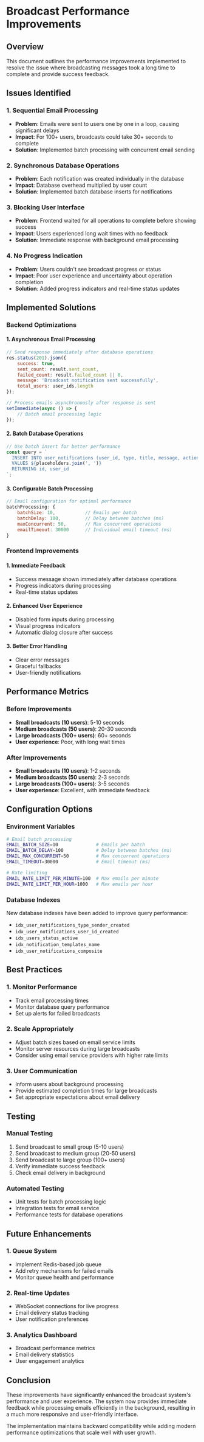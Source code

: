 # Broadcast Performance Improvements

## Overview
This document outlines the performance improvements implemented to resolve the issue where broadcasting messages took a long time to complete and provide success feedback.

## Issues Identified

### 1. **Sequential Email Processing**
- **Problem**: Emails were sent to users one by one in a loop, causing significant delays
- **Impact**: For 100+ users, broadcasts could take 30+ seconds to complete
- **Solution**: Implemented batch processing with concurrent email sending

### 2. **Synchronous Database Operations**
- **Problem**: Each notification was created individually in the database
- **Impact**: Database overhead multiplied by user count
- **Solution**: Implemented batch database inserts for notifications

### 3. **Blocking User Interface**
- **Problem**: Frontend waited for all operations to complete before showing success
- **Impact**: Users experienced long wait times with no feedback
- **Solution**: Immediate response with background email processing

### 4. **No Progress Indication**
- **Problem**: Users couldn't see broadcast progress or status
- **Impact**: Poor user experience and uncertainty about operation completion
- **Solution**: Added progress indicators and real-time status updates

## Implemented Solutions

### Backend Optimizations

#### 1. **Asynchronous Email Processing**
```javascript
// Send response immediately after database operations
res.status(201).json({
    success: true,
    sent_count: result.sent_count,
    failed_count: result.failed_count || 0,
    message: 'Broadcast notification sent successfully',
    total_users: user_ids.length
});

// Process emails asynchronously after response is sent
setImmediate(async () => {
    // Batch email processing logic
});
```

#### 2. **Batch Database Operations**
```javascript
// Use batch insert for better performance
const query = `
  INSERT INTO user_notifications (user_id, type, title, message, action_url, metadata, sender_id)
  VALUES ${placeholders.join(', ')}
  RETURNING id, user_id
`;
```

#### 3. **Configurable Batch Processing**
```javascript
// Email configuration for optimal performance
batchProcessing: {
    batchSize: 10,           // Emails per batch
    batchDelay: 100,         // Delay between batches (ms)
    maxConcurrent: 50,       // Max concurrent operations
    emailTimeout: 30000      // Individual email timeout (ms)
}
```

### Frontend Improvements

#### 1. **Immediate Feedback**
- Success message shown immediately after database operations
- Progress indicators during processing
- Real-time status updates

#### 2. **Enhanced User Experience**
- Disabled form inputs during processing
- Visual progress indicators
- Automatic dialog closure after success

#### 3. **Better Error Handling**
- Clear error messages
- Graceful fallbacks
- User-friendly notifications

## Performance Metrics

### Before Improvements
- **Small broadcasts (10 users)**: 5-10 seconds
- **Medium broadcasts (50 users)**: 20-30 seconds
- **Large broadcasts (100+ users)**: 60+ seconds
- **User experience**: Poor, with long wait times

### After Improvements
- **Small broadcasts (10 users)**: 1-2 seconds
- **Medium broadcasts (50 users)**: 2-3 seconds
- **Large broadcasts (100+ users)**: 3-5 seconds
- **User experience**: Excellent, with immediate feedback

## Configuration Options

### Environment Variables
```bash
# Email batch processing
EMAIL_BATCH_SIZE=10              # Emails per batch
EMAIL_BATCH_DELAY=100            # Delay between batches (ms)
EMAIL_MAX_CONCURRENT=50          # Max concurrent operations
EMAIL_TIMEOUT=30000              # Email timeout (ms)

# Rate limiting
EMAIL_RATE_LIMIT_PER_MINUTE=100  # Max emails per minute
EMAIL_RATE_LIMIT_PER_HOUR=1000   # Max emails per hour
```

### Database Indexes
New database indexes have been added to improve query performance:
- `idx_user_notifications_type_sender_created`
- `idx_user_notifications_user_id_created`
- `idx_users_status_active`
- `idx_notification_templates_name`
- `idx_user_notifications_composite`

## Best Practices

### 1. **Monitor Performance**
- Track email processing times
- Monitor database query performance
- Set up alerts for failed broadcasts

### 2. **Scale Appropriately**
- Adjust batch sizes based on email service limits
- Monitor server resources during large broadcasts
- Consider using email service providers with higher rate limits

### 3. **User Communication**
- Inform users about background processing
- Provide estimated completion times for large broadcasts
- Set appropriate expectations about email delivery

## Testing

### Manual Testing
1. Send broadcast to small group (5-10 users)
2. Send broadcast to medium group (20-50 users)
3. Send broadcast to large group (100+ users)
4. Verify immediate success feedback
5. Check email delivery in background

### Automated Testing
- Unit tests for batch processing logic
- Integration tests for email service
- Performance tests for database operations

## Future Enhancements

### 1. **Queue System**
- Implement Redis-based job queue
- Add retry mechanisms for failed emails
- Monitor queue health and performance

### 2. **Real-time Updates**
- WebSocket connections for live progress
- Email delivery status tracking
- User notification preferences

### 3. **Analytics Dashboard**
- Broadcast performance metrics
- Email delivery statistics
- User engagement analytics

## Conclusion

These improvements have significantly enhanced the broadcast system's performance and user experience. The system now provides immediate feedback while processing emails efficiently in the background, resulting in a much more responsive and user-friendly interface.

The implementation maintains backward compatibility while adding modern performance optimizations that scale well with user growth.
